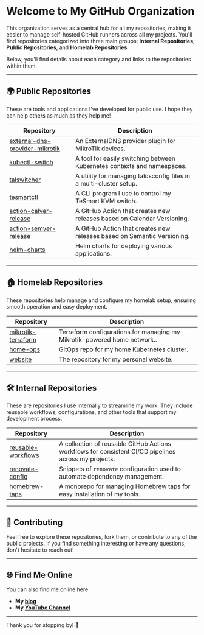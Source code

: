 # Welcome to My GitHub Organization

This organization serves as a central hub for all my repositories, making it easier to manage self-hosted GitHub runners across all my projects. You'll find repositories categorized into three main groups: **Internal Repositories**, **Public Repositories**, and **Homelab Repositories**.

Below, you'll find details about each category and links to the repositories within them.

---

## 🌍 Public Repositories

These are tools and applications I've developed for public use. I hope they can help others as much as they help me!

| Repository                                                                                     | Description                                                                              |
| ---------------------------------------------------------------------------------------------- | ---------------------------------------------------------------------------------------- |
| [external-dns-provider-mikrotik](https://github.com/mirceanton/external-dns-provider-mikrotik) | An ExternalDNS provider plugin for MikroTik devices.                                     |
| [kubectl-switch](https://github.com/mirceanton/kubectl-switch)                                 | A tool for easily switching between Kubernetes contexts and namespaces.                  |
| [talswitcher](https://github.com/mirceanton/talswitcher)                                       | A utility for managing talosconfig files in a multi-cluster setup.                       |
| [tesmartctl](https://github.com/mirceanton/tesmartctl)                                         | A CLI program I use to control my TeSmart KVM switch.                                    |
| [action-calver-release](https://github.com/mirceanton/action-calver-release)                   | A GitHub Action that creates new releases based on Calendar Versioning.                  |
| [action-semver-release](https://github.com/mirceanton/action-semver-release)                   | A GitHub Action that creates new releases based on Semantic Versioning.                  |
| [helm-charts](https://github.com/mirceanton/helm-charts)                                       | Helm charts for deploying various applications.                                          |

---

## 🏠 Homelab Repositories

These repositories help manage and configure my homelab setup, ensuring smooth operation and easy deployment.

| Repository                                                             | Description                                                              |
| ---------------------------------------------------------------------- | ------------------------------------------------------------------------ |
| [mikrotik-terraform](https://github.com/mirceanton/mikrotik-terraform) | Terraform configurations for managing my Mikrotik-powered home network.. |
| [home-ops](https://github.com/mirceanton/home-ops)                     | GitOps repo for my home Kubernetes cluster.                              |
| [website](https://github.com/mirceanton/website)                       | The repository for my personal website.                                  |

---

## 🛠️ Internal Repositories

These are repositories I use internally to streamline my work. They include reusable workflows, configurations, and other tools that support my development process.

| Repository                                                             | Description                                                                                          |
| ---------------------------------------------------------------------- | ---------------------------------------------------------------------------------------------------- |
| [reusable-workflows](https://github.com/mirceanton/reusable-workflows) | A collection of reusable GitHub Actions workflows for consistent CI/CD pipelines across my projects. |
| [renovate-config](https://github.com/mirceanton/renovate-config)       | Snippets of `renovate` configuration used to automate dependency management.                         |
| [homebrew-taps](https://github.com/mirceanton/homebrew-taps)           | A monorepo for managing Homebrew taps for easy installation of my tools.                             |

---

## 🤝 Contributing

Feel free to explore these repositories, fork them, or contribute to any of the public projects. If you find something interesting or have any questions, don't hesitate to reach out!

---

## 🌐 Find Me Online

You can also find me online here:

- **My [blog](https://mirceanton.com)**
- **My [YouTube Channel](https://www.youtube.com/@mirceanton)**

---

Thank you for stopping by! 🚀

